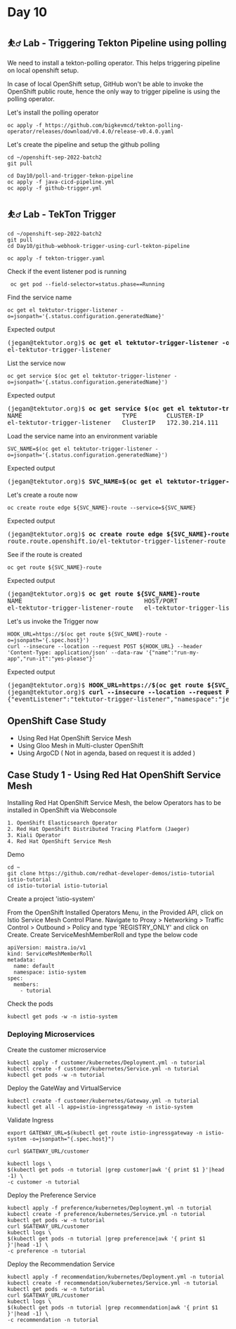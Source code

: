 # Day 10

## ⛹️‍♂️ Lab - Triggering Tekton Pipeline using polling

We need to install a tekton-polling operator.  This helps triggering pipeline on local openshift setup.

In case of local OpenShift setup, GitHub won't be able to invoke the OpenShift public route, hence the only way to trigger pipeline is using the polling operator.

Let's install the polling operator
```
oc apply -f https://github.com/bigkevmcd/tekton-polling-operator/releases/download/v0.4.0/release-v0.4.0.yaml
```

Let's create the pipeline and setup the github polling
```
cd ~/openshift-sep-2022-batch2
git pull

cd Day10/poll-and-trigger-tekon-pipeline
oc apply -f java-cicd-pipeline.yml
oc apply -f github-trigger.yml
```

## ⛹️‍♂️ Lab - TekTon Trigger
```
cd ~/openshift-sep-2022-batch2
git pull
cd Day10/github-webhook-trigger-using-curl-tekton-pipeline

oc apply -f tekton-trigger.yaml
```

Check if the event listener pod is running
```
 oc get pod --field-selector=status.phase==Running
```

Find the service name
```
oc get el tektutor-trigger-listener -o=jsonpath='{.status.configuration.generatedName}'
```

Expected output
<pre>
(jegan@tektutor.org)$ <b>oc get el tektutor-trigger-listener -o=jsonpath='{.status.configuration.generatedName}'</b>
el-tektutor-trigger-listener
</pre>

List the service now
```
oc get service $(oc get el tektutor-trigger-listener -o=jsonpath='{.status.configuration.generatedName}')
```

Expected output
<pre>
(jegan@tektutor.org)$ <b>oc get service $(oc get el tektutor-trigger-listener -o=jsonpath='{.status.configuration.generatedName}')</b>
NAME                           TYPE        CLUSTER-IP       EXTERNAL-IP   PORT(S)             AGE
el-tektutor-trigger-listener   ClusterIP   172.30.214.111   <none>        8080/TCP,9000/TCP   3m58s
</pre>

Load the service name into an environment variable
```
SVC_NAME=$(oc get el tektutor-trigger-listener -o=jsonpath='{.status.configuration.generatedName}')
```

Expected output
<pre>
(jegan@tektutor.org)$ <b>SVC_NAME=$(oc get el tektutor-trigger-listener -o=jsonpath='{.status.configuration.generatedName}')</b>
</pre>

Let's create a route now
```
oc create route edge ${SVC_NAME}-route --service=${SVC_NAME}
```

Expected output
<pre>
(jegan@tektutor.org)$ <b>oc create route edge ${SVC_NAME}-route --service=${SVC_NAME}</b>
route.route.openshift.io/el-tektutor-trigger-listener-route created
</pre>

See if the route is created
```
oc get route ${SVC_NAME}-route
```

Expected output
<pre>
(jegan@tektutor.org)$ <b>oc get route ${SVC_NAME}-route</b>
NAME                                 HOST/PORT                                                        PATH   SERVICES                       PORT            TERMINATION   WILDCARD
el-tektutor-trigger-listener-route   el-tektutor-trigger-listener-route-jegan.apps.ocp.tektutor.org          el-tektutor-trigger-listener   http-listener   edge          None
</pre>

Let's us invoke the Trigger now
```
HOOK_URL=https://$(oc get route ${SVC_NAME}-route -o=jsonpath='{.spec.host}')
curl --insecure --location --request POST ${HOOK_URL} --header 'Content-Type: application/json' --data-raw '{"name":"run-my-app","run-it":"yes-please"}'
```

Expected output
<pre>
(jegan@tektutor.org)$ <b>HOOK_URL=https://$(oc get route ${SVC_NAME}-route -o=jsonpath='{.spec.host}')</b>
(jegan@tektutor.org)$ <b>curl --insecure --location --request POST ${HOOK_URL} --header 'Content-Type: application/json' --data '{"name":"run-my-app","run-it":"yes-please"}'</b>
{"eventListener":"tektutor-trigger-listener","namespace":"jegan","eventListenerUID":"778e9325-11b9-488a-81ef-e8b05866cc16","eventID":"ed729332-efb5-4e6b-95ef-565480db0f58"}
</pre>

## OpenShift Case Study
- Using Red Hat OpenShift Service Mesh
- Using Gloo Mesh in Multi-cluster OpenShift 
- Using ArgoCD ( Not in agenda, based on request it is added )

## Case Study 1 - Using Red Hat OpenShift Service Mesh


Installing Red Hat OpenShift Service Mesh, the below Operators has to be installed in OpenShift via Webconsole
```
1. OpenShift Elasticsearch Operator
2. Red Hat OpenShift Distributed Tracing Platform (Jaeger)
3. Kiali Operator
4. Red Hat OpenShift Service Mesh
```

Demo
```
cd ~
git clone https://github.com/redhat-developer-demos/istio-tutorial istio-tutorial
cd istio-tutorial istio-tutorial
```

Create a project 'istio-system'

From the OpenShift Installed Operators Menu, in the Provided API, click on Istio Service Mesh Control Plane.
Navigate to Proxy > Networking > Traffic Control > Outbound > Policy and type 'REGISTRY_ONLY' and click on Create. Create ServiceMeshMemberRoll and type the below code
```
apiVersion: maistra.io/v1
kind: ServiceMeshMemberRoll
metadata:
  name: default
  namespace: istio-system
spec:
  members:
    - tutorial
```

Check the pods
```
kubectl get pods -w -n istio-system
```

### Deploying Microservices

Create the customer microservice
```
kubectl apply -f customer/kubernetes/Deployment.yml -n tutorial
kubectl create -f customer/kubernetes/Service.yml -n tutorial
kubectl get pods -w -n tutorial
```

Deploy the GateWay and VirtualService
```
kubectl create -f customer/kubernetes/Gateway.yml -n tutorial
kubectl get all -l app=istio-ingressgateway -n istio-system
```

Validate Ingress
```
export GATEWAY_URL=$(kubectl get route istio-ingressgateway -n istio-system -o=jsonpath="{.spec.host}")

curl $GATEWAY_URL/customer

kubectl logs \
$(kubectl get pods -n tutorial |grep customer|awk '{ print $1 }'|head -1) \
-c customer -n tutorial
```

Deploy the Preference Service
```
kubectl apply -f preference/kubernetes/Deployment.yml -n tutorial
kubectl create -f preference/kubernetes/Service.yml -n tutorial
kubectl get pods -w -n tutorial
curl $GATEWAY_URL/customer
kubectl logs \
$(kubectl get pods -n tutorial |grep preference|awk '{ print $1 }'|head -1) \
-c preference -n tutorial
```

Deploy the Recommendation Service
```
kubectl apply -f recommendation/kubernetes/Deployment.yml -n tutorial
kubectl create -f recommendation/kubernetes/Service.yml -n tutorial
kubectl get pods -w -n tutorial
curl $GATEWAY_URL/customer
kubectl logs \
$(kubectl get pods -n tutorial |grep recommendation|awk '{ print $1 }'|head -1) \
-c recommendation -n tutorial
```
